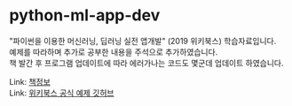 # python-ml-app-dev


"파이썬을 이용한 머신러닝, 딥러닝 실전 앱개발" (2019 위키북스) 학습자료입니다.   
예제를 따라하며 추가로 공부한 내용을 주석으로 추가하였습니다.    
책 발간 후 프로그램 업데이트에 따라 에러가나는 코드도 몇군데 업데이트 하였습니다.    


Link: [책정보][PMLlink]   
Link: [위키북스 공식 예제 깃허브][wblink]

[PMLlink]: https://wikibook.co.kr/python-ml-app-dev/ "Wiki Books"
[wblink]: https://github.com/wikibook/python-ml-app-dev "Wiki Books Github"